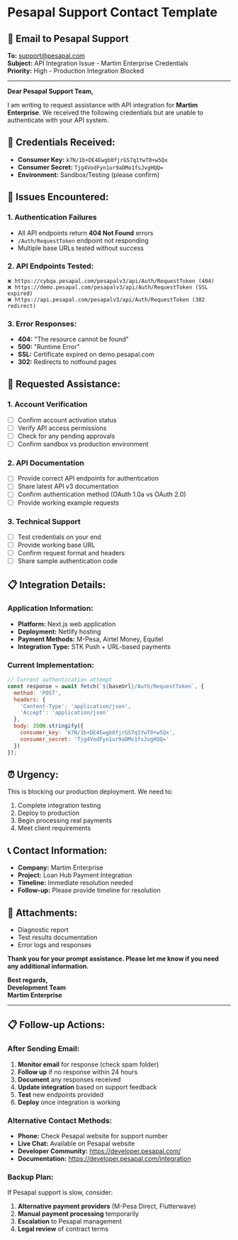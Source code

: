 # Pesapal Support Contact Template

## 📧 **Email to Pesapal Support**

**To:** support@pesapal.com  
**Subject:** API Integration Issue - Martim Enterprise Credentials  
**Priority:** High - Production Integration Blocked

---

**Dear Pesapal Support Team,**

I am writing to request assistance with API integration for **Martim Enterprise**. We received the following credentials but are unable to authenticate with your API system.

## 🔑 **Credentials Received:**
- **Consumer Key:** `k7N/1b+DE4Ewgb0fjrGS7q1YwT0+w5Qx`
- **Consumer Secret:** `Tjg4VodFyn1ur9aDMo1fsJvgHQQ=`
- **Environment:** Sandbox/Testing (please confirm)

## 🚨 **Issues Encountered:**

### **1. Authentication Failures**
- All API endpoints return **404 Not Found** errors
- `/Auth/RequestToken` endpoint not responding
- Multiple base URLs tested without success

### **2. API Endpoints Tested:**
```
❌ https://cybqa.pesapal.com/pesapalv3/api/Auth/RequestToken (404)
❌ https://demo.pesapal.com/pesapalv3/api/Auth/RequestToken (SSL expired)
❌ https://api.pesapal.com/pesapalv3/api/Auth/RequestToken (302 redirect)
```

### **3. Error Responses:**
- **404:** "The resource cannot be found"
- **500:** "Runtime Error" 
- **SSL:** Certificate expired on demo.pesapal.com
- **302:** Redirects to notfound pages

## 🔧 **Requested Assistance:**

### **1. Account Verification**
- [ ] Confirm account activation status
- [ ] Verify API access permissions
- [ ] Check for any pending approvals
- [ ] Confirm sandbox vs production environment

### **2. API Documentation**
- [ ] Provide correct API endpoints for authentication
- [ ] Share latest API v3 documentation
- [ ] Confirm authentication method (OAuth 1.0a vs OAuth 2.0)
- [ ] Provide working example requests

### **3. Technical Support**
- [ ] Test credentials on your end
- [ ] Provide working base URL
- [ ] Confirm request format and headers
- [ ] Share sample authentication code

## 📋 **Integration Details:**

### **Application Information:**
- **Platform:** Next.js web application
- **Deployment:** Netlify hosting
- **Payment Methods:** M-Pesa, Airtel Money, Equitel
- **Integration Type:** STK Push + URL-based payments

### **Current Implementation:**
```javascript
// Current authentication attempt
const response = await fetch(`${baseUrl}/Auth/RequestToken`, {
  method: 'POST',
  headers: {
    'Content-Type': 'application/json',
    'Accept': 'application/json'
  },
  body: JSON.stringify({
    consumer_key: 'k7N/1b+DE4Ewgb0fjrGS7q1YwT0+w5Qx',
    consumer_secret: 'Tjg4VodFyn1ur9aDMo1fsJvgHQQ='
  })
});
```

## ⏰ **Urgency:**
This is blocking our production deployment. We need to:
1. Complete integration testing
2. Deploy to production
3. Begin processing real payments
4. Meet client requirements

## 📞 **Contact Information:**
- **Company:** Martim Enterprise
- **Project:** Loan Hub Payment Integration
- **Timeline:** Immediate resolution needed
- **Follow-up:** Please provide timeline for resolution

## 📎 **Attachments:**
- Diagnostic report
- Test results documentation
- Error logs and responses

**Thank you for your prompt assistance. Please let me know if you need any additional information.**

**Best regards,**  
**Development Team**  
**Martim Enterprise**

---

## 📋 **Follow-up Actions:**

### **After Sending Email:**
1. **Monitor email** for response (check spam folder)
2. **Follow up** if no response within 24 hours
3. **Document** any responses received
4. **Update integration** based on support feedback
5. **Test** new endpoints provided
6. **Deploy** once integration is working

### **Alternative Contact Methods:**
- **Phone:** Check Pesapal website for support number
- **Live Chat:** Available on Pesapal website
- **Developer Community:** https://developer.pesapal.com/
- **Documentation:** https://developer.pesapal.com/integration

### **Backup Plan:**
If Pesapal support is slow, consider:
1. **Alternative payment providers** (M-Pesa Direct, Flutterwave)
2. **Manual payment processing** temporarily
3. **Escalation** to Pesapal management
4. **Legal review** of contract terms

